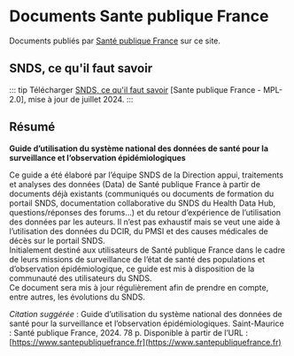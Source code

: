 # Documents Sante publique France
<!-- SPDX-License-Identifier: MPL-2.0 -->

Documents publiés par [Santé publique France](../glossaire/SpF.md) sur ce site.

## SNDS, ce qu'il faut savoir

::: tip
Télécharger [SNDS, ce qu'il faut savoir](/files/Sante_publique_France/2024_07_GUIDE_SNDS_SpFrance_MPL-2.0.pdf) [Sante publique France - MPL-2.0], mise à jour de juillet 2024.
:::

## Résumé 

**Guide d’utilisation du système national des données de santé pour la surveillance et l’observation épidémiologiques**

Ce guide a été élaboré par l’équipe SNDS de la Direction appui, traitements et analyses des données (Data) de Santé publique France à partir de documents déjà existants (communiqués ou documents de formation du portail SNDS, documentation collaborative du SNDS du Health Data Hub, questions/réponses des forums…) et du retour d’expérience de l’utilisation des données par les auteurs. Il n‘est pas exhaustif mais se veut une aide à l’utilisation des données du DCIR, du PMSI et des causes médicales de décès sur le portail SNDS.  
Initialement destiné aux utilisateurs de Santé publique France dans le cadre de leurs missions de surveillance de l’état de santé des populations et d’observation épidémiologique, ce guide est mis à disposition de la communauté des utilisateurs du SNDS.  
Ce document sera mis à jour régulièrement afin de prendre en compte, entre autres, les évolutions du SNDS.

*Citation suggérée* : Guide d’utilisation du système national des données de santé pour la surveillance et l’observation épidémiologiques. Saint-Maurice : Santé publique France, 2024. 78 p. Disponible à partir de l’URL : [https://www.santepubliquefrance.fr](https://www.santepubliquefrance.fr)  